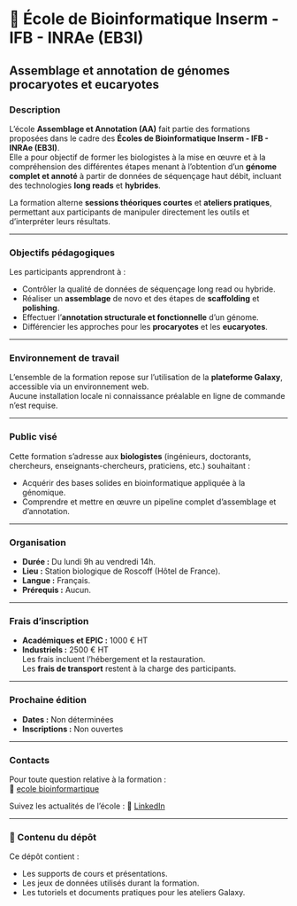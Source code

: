 # 🧬 École de Bioinformatique Inserm - IFB - INRAe (EB3I)  
## Assemblage et annotation de génomes procaryotes et eucaryotes  

### Description  
L’école **Assemblage et Annotation (AA)** fait partie des formations proposées dans le cadre des **Écoles de Bioinformatique Inserm - IFB - INRAe (EB3I)**.  
Elle a pour objectif de former les biologistes à la mise en œuvre et à la compréhension des différentes étapes menant à l’obtention d’un **génome complet et annoté** à partir de données de séquençage haut débit, incluant des technologies **long reads** et **hybrides**.  

La formation alterne **sessions théoriques courtes** et **ateliers pratiques**, permettant aux participants de manipuler directement les outils et d’interpréter leurs résultats.  

---

### Objectifs pédagogiques  
Les participants apprendront à :  
- Contrôler la qualité de données de séquençage long read ou hybride.  
- Réaliser un **assemblage** de novo et des étapes de **scaffolding** et **polishing**.  
- Effectuer l’**annotation structurale et fonctionnelle** d’un génome.  
- Différencier les approches pour les **procaryotes** et les **eucaryotes**.  

---

### Environnement de travail  
L’ensemble de la formation repose sur l’utilisation de la **plateforme Galaxy**, accessible via un environnement web.  
Aucune installation locale ni connaissance préalable en ligne de commande n’est requise.  

---

### Public visé  
Cette formation s’adresse aux **biologistes** (ingénieurs, doctorants, chercheurs, enseignants-chercheurs, praticiens, etc.) souhaitant :  
- Acquérir des bases solides en bioinformatique appliquée à la génomique.  
- Comprendre et mettre en œuvre un pipeline complet d’assemblage et d’annotation.  

---

### Organisation  
- **Durée :** Du lundi 9h au vendredi 14h.  
- **Lieu :** Station biologique de Roscoff (Hôtel de France).  
- **Langue :** Français.  
- **Prérequis :** Aucun.  

---

### Frais d’inscription  
- **Académiques et EPIC :** 1000 € HT  
- **Industriels :** 2500 € HT  
Les frais incluent l’hébergement et la restauration.  
Les **frais de transport** restent à la charge des participants.  

---

### Prochaine édition  
- **Dates :** Non déterminées  
- **Inscriptions :** Non ouvertes  

---

### Contacts  
Pour toute question relative à la formation :  
📧 [ecole bioinformartique](mailto:ecole-bioinfo@inserm.fr)  

Suivez les actualités de l’école : 🔗 [LinkedIn](https://www.linkedin.com/company/ebaii/)

---

### 📂 Contenu du dépôt  
Ce dépôt contient :  
- Les supports de cours et présentations.  
- Les jeux de données utilisés durant la formation.  
- Les tutoriels et documents pratiques pour les ateliers Galaxy.  
